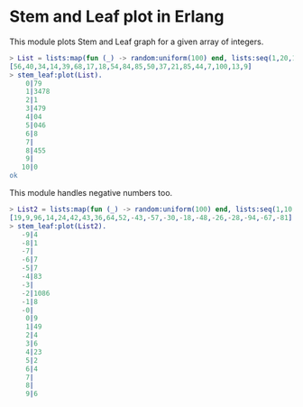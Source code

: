 # Stem and Leaf plot in Erlang

This module plots Stem and Leaf graph for a given array of integers.

```erlang
> List = lists:map(fun (_) -> random:uniform(100) end, lists:seq(1,20,1)).
[56,40,34,14,39,68,17,18,54,84,85,50,37,21,85,44,7,100,13,9]
> stem_leaf:plot(List).
    0|79
    1|3478
    2|1
    3|479
    4|04
    5|046
    6|8
    7|
    8|455
    9|
   10|0
ok
```

This module handles negative numbers too.

```erlang
> List2 = lists:map(fun (_) -> random:uniform(100) end, lists:seq(1,10,1)) ++ lists:map(fun (_) -> -random:uniform(100) end, lists:seq(1,10,1)).
[19,9,96,14,24,42,43,36,64,52,-43,-57,-30,-18,-48,-26,-28,-94,-67,-81]
> stem_leaf:plot(List2).
   -9|4
   -8|1
   -7|
   -6|7
   -5|7
   -4|83
   -3|
   -2|1086
   -1|8
   -0|
    0|9
    1|49
    2|4
    3|6
    4|23
    5|2
    6|4
    7|
    8|
    9|6
```
